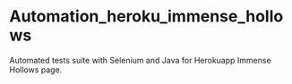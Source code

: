 # Automation_heroku_immense_hollows
Automated tests suite with Selenium and Java for Herokuapp Immense Hollows page.
